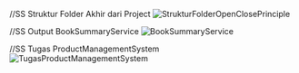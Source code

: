 //SS Struktur Folder Akhir dari Project
![StrukturFolderOpenClosePrinciple](https://github.com/ElviraGladysSamsul/belajardesainpattern_elvira/assets/146049473/3699eb60-0c2f-4a1f-80cc-f38a82d5d4ec)

//SS Output BookSummaryService
![BookSummaryService](https://github.com/ElviraGladysSamsul/belajardesainpattern_elvira/assets/146049473/c597bd79-5efe-4f41-8453-fa6641e8caa6)

//SS Tugas ProductManagementSystem
![TugasProductManagementSystem](https://github.com/ElviraGladysSamsul/belajardesainpattern_elvira/assets/146049473/f119f946-8189-4a08-91a4-154a5aefae36)

